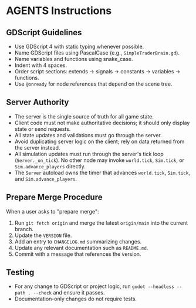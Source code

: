 # AGENTS Instructions

## GDScript Guidelines
- Use GDScript 4 with static typing whenever possible.
- Name GDScript files using PascalCase (e.g., `SimpleTraderBrain.gd`).
- Name variables and functions using snake_case.
- Indent with 4 spaces.
- Order script sections: extends -> signals -> constants -> variables -> functions.
- Use `@onready` for node references that depend on the scene tree.

## Server Authority
- The server is the single source of truth for all game state.
- Client code must not make authoritative decisions; it should only display state or send requests.
- All state updates and validations must go through the server.
- Avoid duplicating server logic on the client; rely on data returned from the server instead.
- All simulation updates must run through the server's tick loop (`Server._on_tick`). No other node may invoke `world.tick`, `Sim.tick`, or `Sim.advance_players` directly.
- The `Server` autoload owns the timer that advances `world.tick`, `Sim.tick`, and `Sim.advance_players`.

## Prepare Merge Procedure
When a user asks to "prepare merge":
1. Run `git fetch origin` and merge the latest `origin/main` into the current branch.
2. Update the `VERSION` file.
3. Add an entry to `CHANGELOG.md` summarizing changes.
4. Update any relevant documentation such as `README.md`.
5. Commit with a message that references the version.

## Testing
- For any change to GDScript or project logic, run `godot --headless --path . --check` and ensure it passes.
- Documentation-only changes do not require tests.
